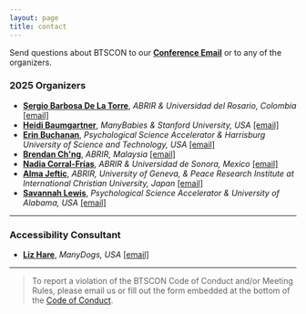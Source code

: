 ```yaml
---
layout: page
title: contact
---
```



Send questions about BTSCON to our [**Conference Email**](mailto:bigteamscienceconference@gmail.com) or to any of the organizers. <br>

### 2025 Organizers
* [**Sergio Barbosa De La Torre**](https://pure.urosario.edu.co/en/persons/sergio-barbosa), *ABRIR & Universidad del Rosario, Colombia* [[email]](mailto:sergio.barbosad@urosario.edu.co) 
* [**Heidi Baumgartner**](https://profiles.stanford.edu/heidi-baumgartner), *ManyBabies & Stanford University, USA* [[email]](mailto:heidib@stanford.edu)
* [**Erin Buchanan**](https://www.aggieerin.com/), *Psychological Science Accelerator & Harrisburg University of Science and Technology, USA* [[email]](mailto:buchananlab@gmail.com)
* [**Brendan Ch'ng**](https://brendanchng.com/), *ABRIR, Malaysia* [[email]](mailto:brendanchng@protonmail.com)
* [**Nadia Corral-Frías**](https://investigadores.unison.mx/en/persons/nadia-sarai-corral-frias), *ABRIR & Universidad de Sonora, Mexico* [[email]](mailto:nadia.corral@unison.mx)
* [**Alma Jeftic**](https://orcid.org/0000-0002-9285-2061), *ABRIR, University of Geneva, & Peace Research Institute at International Christian University, Japan* [[email]](mailto:alma.jeftic@gmail.com)
* [**Savannah Lewis**](https://savannahclewis.wordpress.com/), *Psychological Science Accelerator & University of Alabama, USA* [[email]](mailto:slewis20@crimson.ua.edu)

***

### Accessibility Consultant
* [**Liz Hare**](http://www.doggenetics.com/), *ManyDogs, USA* [[email]](mailto:LizHare@DogGenetics.com)

<!--
### 2025 Program Committee
* 
-->

***

> To report a violation of the BTSCON Code of Conduct and/or Meeting Rules, please email us or fill out the form embedded at the bottom of the [Code of Conduct]({{site.baseurl}}/codeofconduct/).